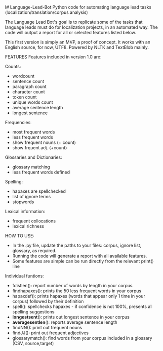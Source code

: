 l# Language-Lead-Bot
Python code for automating language lead tasks (localization/translation/corpus analysis)

The Language Lead Bot's goal is to replicate some of the tasks that language leads must do for localization projects, in an automated way. The code will output a report for all or selected features listed below.

This first version is simply an MVP, a proof of concept. It works with an English source, for now, UTF8. Powered by NLTK and TextBlob mainly.

FEATURES
Features included in version 1.0 are:

Counts:
  - wordcount
  - sentence count
  - paragraph count
  - character count
  - token count
  - unique words count
  - average sentence length
  - longest sentence

Frequencies:
- most frequent words
- less frequent words
- show frequent nouns (+ count)
- show frquent adj. (+count)

Glossaries and Dictionaries:
- glossary matching
- less frequent words defined

Spelling:
- hapaxes are spellchecked
- list of ignore terms
- stopwords

Lexical information:
- frequent collocations
- lexical richness

HOW TO USE:

- In the .py file, update the paths to your files: corpus, ignore list, glossary, as required.
- Running the code will generate a report with all available features.
- Some features are simple can be run directly from the relevant print() line

Individual funtions:
- fdistlen(): report number of words by length in your corpus
- findhapaxes(): prints the 50 less frequent words in your corpus
- hapaxdef(): prints hapaxes (words that appear only 1 time in your corpus) followed by their definition
- spell(): spellchecks hapaxes - if confidence is not 100%, presents all spelling suggestions
- __longestsent__(): prints out longest sentence in your corpus
- __averagesentlen__(): reports average sentence length
- findNN(): print out frequent nouns
- findJJ(): print out frequent adjectives
- glossarymatch(): find words from your corpus included in a glossary (CSV, source,target)

